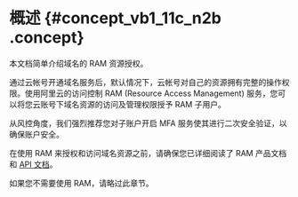 # 概述 {#concept_vb1_11c_n2b .concept}

本文档简单介绍域名的 RAM 资源授权。

通过云帐号开通域名服务后，默认情况下，云帐号对自己的资源拥有完整的操作权限。使用阿里云的访问控制 RAM \(Resource Access Management\) 服务，您可以将您云账号下域名资源的访问及管理权限授予 RAM 子用户。

从风控角度，我们强烈推荐您对子账户开启 MFA 服务使其进行二次安全验证，以确保账户安全。

在使用 RAM 来授权和访问域名资源之前，请确保您已详细阅读了 RAM 产品文档和 [API 文档](https://help.aliyun.com/document_detail/67789.html)。

如果您不需要使用 RAM，请略过此章节。

